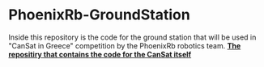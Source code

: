# PhoenixRb-GroundStation
Inside this repository is the code for the ground station that will be used in "CanSat in Greece" competition by the PhoenixRb robotics team.
**[The repositiry that contains the code for the CanSat itself ](https://github.com/Bimi05/PhoenixRb-CanSat)**
